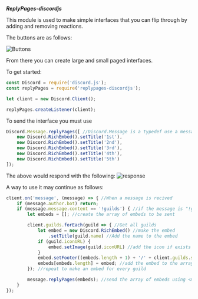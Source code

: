 ***ReplyPages-discordjs***

This module is used to make simple interfaces that you can flip through by adding and removing reactions.

The buttons are as follows:

![Buttons](https://i.gyazo.com/144aef39c204d33ee7a41d41d3a0cff9.png)

From there you can create large and small paged interfaces.

To get started:
```js
const Discord = require('discord.js');
const replyPages = require('replypages-discordjs');

let client = new Discord.Client();

replyPages.createListener(client);
```

To send the interface you must use
```js
Discord.Message.replyPages([ //Discord.Message is a typedef use a message that it replies to
    new Discord.RichEmbed().setTitle('1st'),
    new Discord.RichEmbed().setTitle('2nd'),
    new Discord.RichEmbed().setTitle('3rd'),
    new Discord.RichEmbed().setTitle('4th'),
    new Discord.RichEmbed().setTitle('5th')
]);
```
The above would respond with the following:
![response](https://i.gyazo.com/be385adb63082ad75c104aeb9d9fef22.png)


A way to use it may continue as follows:
```js
client.on('message', (message) => { //When a message is recived
    if (message.author.bot) return;
    if (message.message.content == '!guilds') { //if the message is "!guilds"
        let embeds = []; //create the array of embeds to be sent

        client.guilds.forEach(guild => { //Get all guilds
            let embed = new Discord.RichEmbed() //make the embed
                .setTitle(guild.name) //Add the name to the embed
            if (guild.iconURL) {
                embed.setImage(guild.iconURL) //add the icon if exists
            }
            embed.setFooter((embeds.length + 1) + '/' + client.guilds.size); //for first 1/<guildcount>
            embeds[embeds.length] = embed; //add the embed to the array
        }); //repeat to make an embed for every guild

        message.replyPages(embeds); //send the array of embeds using <message>.replyPages(<embed array>)
    }
});
```
